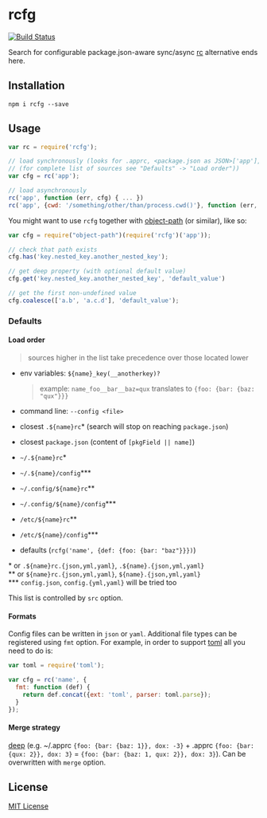 # rcfg

[![Build Status](https://travis-ci.org/shyiko/rcfg.svg?branch=master)](https://travis-ci.org/shyiko/rcfg)

Search for configurable package.json-aware sync/async [rc](https://github.com/dominictarr/rc) alternative ends here.

## Installation

```
npm i rcfg --save
```

## Usage

```javascript
var rc = require('rcfg');

// load synchronously (looks for .apprc, <package.json as JSON>['app'], ...)
// (for complete list of sources see "Defaults" -> "Load order"))
var cfg = rc('app');

// load asynchronously
rc('app', function (err, cfg) { ... })
rc('app', {cwd: '/something/other/than/process.cwd()'}, function (err, cfg) { ... })
```

You might want to use `rcfg` together with 
[object-path](https://github.com/mariocasciaro/object-path) (or similar), like so:

```javascript
var cfg = require("object-path")(require('rcfg')('app'));

// check that path exists
cfg.has('key.nested_key.another_nested_key');

// get deep property (with optional default value)
cfg.get('key.nested_key.another_nested_key', 'default_value')

// get the first non-undefined value
cfg.coalesce(['a.b', 'a.c.d'], 'default_value');
```

### Defaults

#### Load order

> sources higher in the list take precedence over those located lower

* env variables: `${name}_key(__anotherkey)?`

  > example: `name_foo__bar__baz=qux` translates to `{foo: {bar: {baz: "qux"}}}`

* command line: `--config <file>`
* closest `.${name}rc`\* (search will stop on reaching `package.json`)
* closest `package.json` (content of `[pkgField || name]`)
* `~/.${name}rc`\*
* `~/.${name}/config`\***
* `~/.config/${name}rc`\**
* `~/.config/${name}/config`\***
* `/etc/${name}rc`\**
* `/etc/${name}/config`\***
* defaults (`rcfg('name', {def: {foo: {bar: "baz"}}})`)

\* or `.${name}rc.{json,yml,yaml}`, `.${name}.{json,yml,yaml}`  
\** or `${name}rc.{json,yml,yaml}`, `${name}.{json,yml,yaml}`  
\*** `config.json`, `config.{yml,yaml}` will be tried too

This list is controlled by `src` option.

#### Formats

Config files can be written in `json` or `yaml`. Additional file types 
can be registered using `fmt` option. For example, in order to support 
[toml](https://github.com/toml-lang/toml) all you need to do is:

```javascript
var toml = require('toml');

var cfg = rc('name', {
  fmt: function (def) {
    return def.concat({ext: 'toml', parser: toml.parse});
  }
});
```

#### Merge strategy

[deep](https://www.youtube.com/watch?v=GBFwXoyjU2E) (e.g. ~/.apprc 
`{foo: {bar: {baz: 1}}, dox: -3}` + .apprc `{foo: {bar: {qux: 2}}, dox: 3}` = 
`{foo: {bar: {baz: 1, qux: 2}}, dox: 3}`). Can be overwritten with `merge` option.

## License

[MIT License](https://github.com/shyiko/rcfg/blob/master/mit.license)
